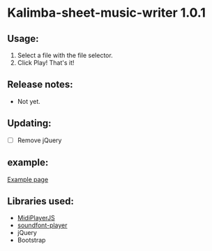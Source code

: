 # Kalimba-sheet-music-writer 1.0.1
## Usage:
1. Select a file with the file selector.
2. Click Play!
That's it!
## Release notes:
* Not yet.
## Updating:
- [ ] Remove jQuery
## example:
[Example page](https://urobot2011.github.io/Kalimba-sheet-music-writer/ "Example page")
## Libraries used:
* [MidiPlayerJS](https://github.com/grimmdude/MidiPlayerJS "https://github.com/grimmdude/MidiPlayerJS")
* [soundfont-player](https://github.com/danigb/soundfont-player "https://github.com/danigb/soundfont-player")
* jQuery
* Bootstrap
